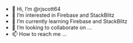 - 👋 Hi, I’m @rjscott64
- 👀 I’m interested in Firebase and StackBlitz
- 🌱 I’m currently learning Firebase and StackBlitz
- 💞️ I’m looking to collaborate on ...
- 📫 How to reach me ...

<!---
rjscott64/rjscott64 is a ✨ special ✨ repository because its `README.md` (this file) appears on your GitHub profile.
You can click the Preview link to take a look at your changes.
--->
